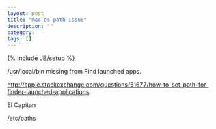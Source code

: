 ```yaml
---
layout: post
title: "mac os path issue"
description: ""
category:
tags: []
---
```

{% include JB/setup %}

/usr/local/bin missing from Find launched apps.

http://apple.stackexchange.com/questions/51677/how-to-set-path-for-finder-launched-applications

El Capitan

/etc/paths
